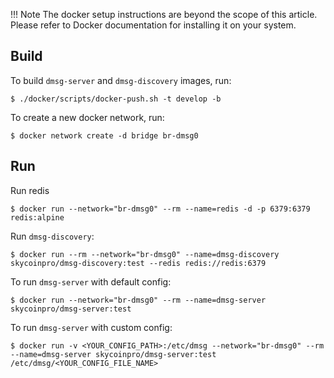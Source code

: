 !!! Note
    The docker setup instructions are beyond the scope of this article. Please refer to Docker documentation for installing it on your system.


## Build
To build `dmsg-server` and `dmsg-discovery` images, run:
```
$ ./docker/scripts/docker-push.sh -t develop -b
```

To create a new docker network, run:
```
$ docker network create -d bridge br-dmsg0
```

## Run

Run redis
```
$ docker run --network="br-dmsg0" --rm --name=redis -d -p 6379:6379 redis:alpine
```

Run `dmsg-discovery`:
```
$ docker run --rm --network="br-dmsg0" --name=dmsg-discovery skycoinpro/dmsg-discovery:test --redis redis://redis:6379
```

To run `dmsg-server` with default config:
```
$ docker run --network="br-dmsg0" --rm --name=dmsg-server skycoinpro/dmsg-server:test
```

To run `dmsg-server` with custom config:
```
$ docker run -v <YOUR_CONFIG_PATH>:/etc/dmsg --network="br-dmsg0" --rm --name=dmsg-server skycoinpro/dmsg-server:test /etc/dmsg/<YOUR_CONFIG_FILE_NAME>
```